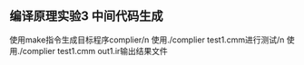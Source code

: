 ## 编译原理实验3 中间代码生成
使用make指令生成目标程序complier/n
使用./complier test1.cmm进行测试/n
使用./complier test1.cmm out1.ir输出结果文件
